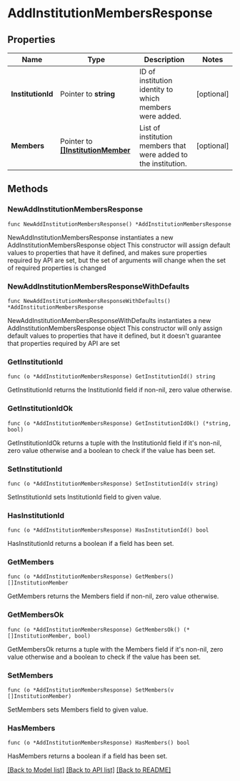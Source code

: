 # AddInstitutionMembersResponse

## Properties

Name | Type | Description | Notes
------------ | ------------- | ------------- | -------------
**InstitutionId** | Pointer to **string** | ID of institution identity to which members were added. | [optional] 
**Members** | Pointer to [**[]InstitutionMember**](InstitutionMember.md) | List of institution members that were added to the institution. | [optional] 

## Methods

### NewAddInstitutionMembersResponse

`func NewAddInstitutionMembersResponse() *AddInstitutionMembersResponse`

NewAddInstitutionMembersResponse instantiates a new AddInstitutionMembersResponse object
This constructor will assign default values to properties that have it defined,
and makes sure properties required by API are set, but the set of arguments
will change when the set of required properties is changed

### NewAddInstitutionMembersResponseWithDefaults

`func NewAddInstitutionMembersResponseWithDefaults() *AddInstitutionMembersResponse`

NewAddInstitutionMembersResponseWithDefaults instantiates a new AddInstitutionMembersResponse object
This constructor will only assign default values to properties that have it defined,
but it doesn't guarantee that properties required by API are set

### GetInstitutionId

`func (o *AddInstitutionMembersResponse) GetInstitutionId() string`

GetInstitutionId returns the InstitutionId field if non-nil, zero value otherwise.

### GetInstitutionIdOk

`func (o *AddInstitutionMembersResponse) GetInstitutionIdOk() (*string, bool)`

GetInstitutionIdOk returns a tuple with the InstitutionId field if it's non-nil, zero value otherwise
and a boolean to check if the value has been set.

### SetInstitutionId

`func (o *AddInstitutionMembersResponse) SetInstitutionId(v string)`

SetInstitutionId sets InstitutionId field to given value.

### HasInstitutionId

`func (o *AddInstitutionMembersResponse) HasInstitutionId() bool`

HasInstitutionId returns a boolean if a field has been set.

### GetMembers

`func (o *AddInstitutionMembersResponse) GetMembers() []InstitutionMember`

GetMembers returns the Members field if non-nil, zero value otherwise.

### GetMembersOk

`func (o *AddInstitutionMembersResponse) GetMembersOk() (*[]InstitutionMember, bool)`

GetMembersOk returns a tuple with the Members field if it's non-nil, zero value otherwise
and a boolean to check if the value has been set.

### SetMembers

`func (o *AddInstitutionMembersResponse) SetMembers(v []InstitutionMember)`

SetMembers sets Members field to given value.

### HasMembers

`func (o *AddInstitutionMembersResponse) HasMembers() bool`

HasMembers returns a boolean if a field has been set.


[[Back to Model list]](../README.md#documentation-for-models) [[Back to API list]](../README.md#documentation-for-api-endpoints) [[Back to README]](../README.md)



